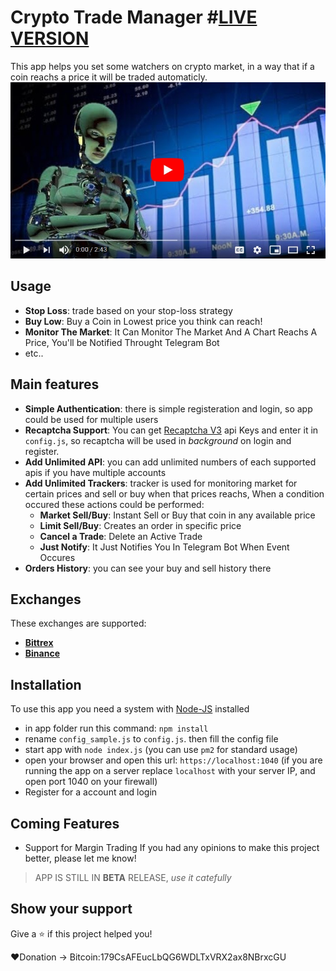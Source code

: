 # Crypto Trade Manager #[LIVE VERSION](https://trader.sinbad.vip/register.html)
This app helps you set some watchers on crypto market, in a way that if a coin reachs a price it will be traded automaticly.
[![youtube](https://raw.githubusercontent.com/irhosseinz/Crypto-Trade-Manager/master/html/img/youtube.jpg)](https://www.youtube.com/watch?v=1THmL1ILI4Q)

## Usage
* __Stop Loss__: trade based on your stop-loss strategy 
* __Buy Low__: Buy a Coin in Lowest price you think can reach!
* __Monitor The Market__: It Can Monitor The Market And A Chart Reachs A Price, You'll be Notified Throught Telegram Bot
* etc..

## Main features
* __Simple Authentication__: there is simple registeration and login, so app could be used for multiple users
* __Recaptcha Support__: You can get [Recaptcha V3](https://www.google.com/recaptcha/admin) api Keys and enter it in `config.js`, so recaptcha will be used in _background_ on login and register.
* __Add Unlimited API__: you can add unlimited numbers of each supported apis if you have multiple accounts
* __Add Unlimited Trackers__: tracker is used for monitoring market for certain prices and sell or buy when that prices reachs, When a condition occured these actions could be performed:
	* __Market Sell/Buy__: Instant Sell or Buy that coin in any available price
	* __Limit Sell/Buy__: Creates an order in specific price
	* __Cancel a Trade__: Delete an Active Trade
	* __Just Notify__: It Just Notifies You In Telegram Bot When Event Occures
* __Orders History__: you can see your buy and sell history there

## Exchanges
These exchanges are supported:
* __[Bittrex](https://bittrex.com/)__
* __[Binance](https://www.binance.com/)__

## Installation
To use this app you need a system with [Node-JS](https://nodejs.org/en/download/) installed
* in app folder run this command: `npm install`
* rename `config_sample.js` to `config.js`. then fill the config file
* start app with `node index.js` (you can use `pm2` for standard usage)
* open your browser and open this url: `https://localhost:1040` (if you are running the app on a server replace `localhost` with your server IP, and open port 1040 on your firewall)
* Register for a account and login

## Coming Features
* Support for Margin Trading
If you had any opinions to make this project better, please let me know!
> APP IS STILL IN __BETA__ RELEASE, _use it catefully_

## Show your support
Give a ⭐️ if this project helped you!

❤️Donation -> Bitcoin:179CsAFEucLbQG6WDLTxVRX2ax8NBrxcGU
